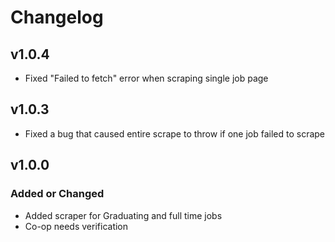# Changelog

## v1.0.4
- Fixed "Failed to fetch" error when scraping single job page

## v1.0.3
- Fixed a bug that caused entire scrape to throw if one job failed to scrape

## v1.0.0

### Added or Changed
- Added scraper for Graduating and full time jobs
- Co-op needs verification
